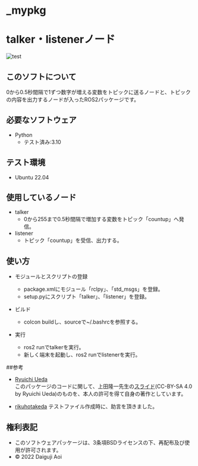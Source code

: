 # _mypkg

# talker・listenerノード
![test](https://github.com/aoi-daiguji/_mypkg/actions/workflows/test.yml/badge.svg)

## このソフトについて
0から0.5秒間隔で1ずつ数字が増える変数をトピックに送るノードと、トピックの内容を出力するノードが入ったROS2パッケージです。

## 必要なソフトウェア
* Python
  * テスト済み:3.10

## テスト環境
* Ubuntu 22.04

## 使用しているノード
* talker
  * 0から255まで0.5秒間隔で増加する変数をトピック「countup」へ発信。
* listener
  * トピック「countup」を受信、出力する。

## 使い方
* モジュールとスクリプトの登録
  * package.xmlにモジュール「rclpy」、「std_msgs」を登録。
  * setup.pyにスクリプト「talker」、「listener」を登録。

* ビルド
  * colcon buildし、sourceで~/.bashrcを参照する。

* 実行
  * ros2 runでtalkerを実行。
  * 新しく端末を起動し、ros2 runでlistenerを実行。

##参考
* [Ryuichi Ueda](https://github.com/ryuichiueda)  
このパッケージのコードに関して、上田隆一先生の[スライド](https://github.com/ryuichiueda/my_slides/tree/master/robosys_2022)(CC-BY-SA 4.0 by Ryuichi Ueda)のものを、本人の許可を得て自身の著作としています。

* [rikuhotakeda](https://github.com/rikuhotakeda)
テストファイル作成時に、助言を頂きました。

## 権利表記
* このソフトウェアパッケージは、3条項BSDライセンスの下、再配布及び使用が許可されます。
* © 2022 Daiguji Aoi
